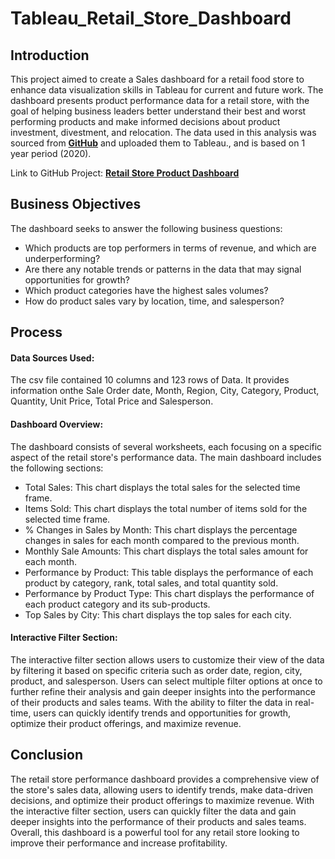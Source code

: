 # Tableau_Retail_Store_Dashboard

## Introduction
This project aimed to create a Sales dashboard for a retail food store to enhance data visualization skills in Tableau for current and future work. The dashboard presents product performance data for a retail store, with the goal of helping business leaders better understand their best and worst performing products and make informed decisions about product investment, divestment, and relocation. The data used in this analysis was sourced from **[GitHub](https://github.com/chrisfrenchjr/SQLQueries/blob/main/Retail%20Sales%20Data.xlsx)** and uploaded them to Tableau., and is based on 1 year period (2020).

Link to GitHub Project: **[Retail Store Product Dashboard](https://public.tableau.com/app/profile/jorge.jimenez4382/viz/RetailStoreProductDashboard_16802962618700/Dashboard1?publish=yes)**

## Business Objectives
The dashboard seeks to answer the following business questions:

* Which products are top performers in terms of revenue, and which are underperforming?
* Are there any notable trends or patterns in the data that may signal opportunities for growth?
* Which product categories have the highest sales volumes?
* How do product sales vary by location, time, and salesperson?

## Process
#### Data Sources Used:
The csv file contained 10 columns and 123 rows of Data. It provides information onthe Sale Order date, Month, Region, City, Category, Product, Quantity, Unit Price, Total Price and Salesperson.

#### Dashboard Overview:
The dashboard consists of several worksheets, each focusing on a specific aspect of the retail store's performance data. The main dashboard includes the following sections:

* Total Sales: This chart displays the total sales for the selected time frame.
* Items Sold: This chart displays the total number of items sold for the selected time frame.
* % Changes in Sales by Month: This chart displays the percentage changes in sales for each month compared to the previous month.
* Monthly Sale Amounts: This chart displays the total sales amount for each month.
* Performance by Product: This table displays the performance of each product by category, rank, total sales, and total quantity sold.
* Performance by Product Type: This chart displays the performance of each product category and its sub-products.
* Top Sales by City: This chart displays the top sales for each city.

#### Interactive Filter Section: 
The interactive filter section allows users to customize their view of the data by filtering it based on specific criteria such as order date, region, city, product, and salesperson. Users can select multiple filter options at once to further refine their analysis and gain deeper insights into the performance of their products and sales teams. With the ability to filter the data in real-time, users can quickly identify trends and opportunities for growth, optimize their product offerings, and maximize revenue.

## Conclusion
The retail store performance dashboard provides a comprehensive view of the store's sales data, allowing users to identify trends, make data-driven decisions, and optimize their product offerings to maximize revenue. With the interactive filter section, users can quickly filter the data and gain deeper insights into the performance of their products and sales teams. Overall, this dashboard is a powerful tool for any retail store looking to improve their performance and increase profitability.




